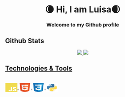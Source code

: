<h1 align="center">🌘 Hi, I am Luisa🌒</h1>
<h3 align="center">Welcome to my Github profile</h3>


## Github Stats
<div align="center">
  <a href="https://github.com/luhvilares">
  <img height="150em" src="https://github-readme-stats.vercel.app/api?username=luhvilares&show_icons=true&theme=calm&include_all_commits=true&count_private=true&bg_color=DEG,8c3616,bf5935&ring_color=f2c6b6"/>
  <img height="150em" src="https://github-readme-stats.vercel.app/api/top-langs/?username=luhvilares&layout=compact&langs_count=7&theme=calm&bg_color=DEG,8c3616,bf5935"/>
</div>
  
  ## Technologies & Tools
  <div style="display: inline_block"><br>
  <img align="center" alt="Js" height="30" width="40" src="https://raw.githubusercontent.com/devicons/devicon/master/icons/javascript/javascript-plain.svg">
  <img align="center" alt="HTML" height="30" width="40" src="https://raw.githubusercontent.com/devicons/devicon/master/icons/html5/html5-original.svg">
  <img align="center" alt="CSS" height="30" width="40" src="https://raw.githubusercontent.com/devicons/devicon/master/icons/css3/css3-original.svg">
  <img align="center" alt="Python" height="30" width="40" src="https://raw.githubusercontent.com/devicons/devicon/master/icons/python/python-original.svg">
  
  ##
  
  
 <!--![Snake animation](https://github.com/luhvilares/luhvilares/blob/main/.github/workflows/cobrinha.yml)-->


